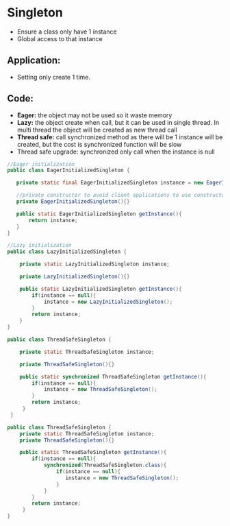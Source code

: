 
# Singleton
- Ensure a class only have 1 instance
- Global access to that instance
## Application:
- Setting only create 1 time.
## Code:
- **Eager:** the object may not be used so it waste memory 
- **Lazy:** the object create when call, but it can be used in single thread. In multi thread the object will be created as new thread call 
- **Thread safe:** call synchronized method as there will be 1 instance will be created, but the cost is synchronized function will be slow
- Thread safe upgrade: synchronized only call when the instance is null
```java
//Eager initialization
public class EagerInitializedSingleton {

   private static final EagerInitializedSingleton instance = new EagerInitializedSingleton();

   //private constructor to avoid client applications to use constructor
   private EagerInitializedSingleton(){}

   public static EagerInitializedSingleton getInstance(){
	   return instance;
   }
}
```

```java
//Lazy initialization
public class LazyInitializedSingleton {

	private static LazyInitializedSingleton instance;

	private LazyInitializedSingleton(){}

	public static LazyInitializedSingleton getInstance(){
		if(instance == null){
			instance = new LazyInitializedSingleton();
		}
		return instance;
	}
}

```

```java
public class ThreadSafeSingleton {

	private static ThreadSafeSingleton instance;

	private ThreadSafeSingleton(){}

	public static synchronized ThreadSafeSingleton getInstance(){
		if(instance == null){
			instance = new ThreadSafeSingleton();
		}
		return instance;
	 }
 }
```

```java
public class ThreadSafeSingleton {
	private static ThreadSafeSingleton instance;
	private ThreadSafeSingleton(){}

	public static ThreadSafeSingleton getInstance(){
		if(instance == null){
			synchronized(ThreadSafeSingleton.class){
				if(instance == null){
				   instance = new ThreadSafeSingleton();
				}
			}
		}
		return instance;
	 }
}
```